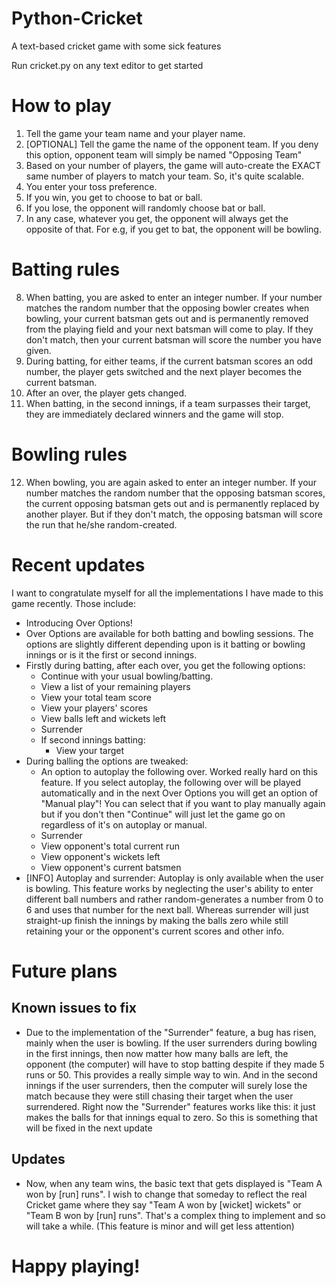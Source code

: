 # Python-Cricket
A text-based cricket game with some sick features 

Run cricket.py on any text editor to get started

# How to play
1) Tell the game your team name and your player name.
2) [OPTIONAL] Tell the game the name of the opponent team. If you deny this option, opponent team will simply be named "Opposing Team"
3) Based on your number of players, the game will auto-create the EXACT same number of players to match your team. So, it's quite scalable.
4) You enter your toss preference.
5) If you win, you get to choose to bat or ball.
6) If you lose, the opponent will randomly choose bat or ball.
7) In any case, whatever you get, the opponent will always get the opposite of that. For e.g, if you get to bat, the opponent will be bowling.

# Batting rules
8) When batting, you are asked to enter an integer number. If your number matches the random number that the opposing bowler creates when bowling, your current batsman gets out and is permanently removed from the playing field and your next batsman will come to play. If they don't match, then your current batsman will score the number you have given.
9) During batting, for either teams, if the current batsman scores an odd number, the player gets switched and the next player becomes the current batsman.
10) After an over, the player gets changed.
11) When batting, in the second innings, if a team surpasses their target, they are immediately declared winners and the game will stop.

# Bowling rules
12) When bowling, you are again asked to enter an integer number. If your number matches the random number that the opposing batsman scores, the current opposing batsman gets out and is permanently replaced by another player. But if they don't match, the opposing batsman will score the run that he/she random-created.

# Recent updates
I want to congratulate myself for all the implementations I have made to this game recently. Those include:
* Introducing Over Options! 
* Over Options are available for both batting and bowling sessions. The options are slightly different depending upon is it batting or bowling
innings or is it the first or second innings.
* Firstly during batting, after each over, you get the following options:
  * Continue with your usual bowling/batting.
  * View a list of your remaining players
  * View your total team score
  * View your players' scores
  * View balls left and wickets left
  * Surrender
  * If second innings batting:
    * View your target
* During balling the options are tweaked:
  * An option to autoplay the following over. Worked really hard on this feature. If you select autoplay, the following over will be played automatically and in the next Over Options you will get an option of "Manual play"! You can select that if you want to play manually again but if you don't then "Continue" will just let the game go on regardless of it's on autoplay or manual.
  * Surrender
  * View opponent's total current run
  * View opponent's wickets left
  * View opponent's current batsmen
* [INFO] Autoplay and surrender: Autoplay is only available when the user is bowling. This feature works by neglecting the user's ability to enter different ball numbers and rather random-generates a number from 0 to 6 and uses that number for the next ball. Whereas surrender will just straight-up finish the innings by making the balls zero while still retaining your or the opponent's current scores and other info.

# Future plans
## Known issues to fix
* Due to the implementation of the "Surrender" feature, a bug has risen, mainly when the user is bowling. If the user surrenders during bowling in the first innings, then now matter how many balls are left, the opponent (the computer) will have to stop batting despite if they made 5 runs or 50. This provides a really simple way to win. And in the second innings if the user surrenders, then the computer will surely lose the match because they were still chasing their target when the user surrendered. Right now the "Surrender" features works like this: it just makes the balls for that innings equal to zero. So this is something that will be fixed in the next update
## Updates
* Now, when any team wins, the basic text that gets displayed is "Team A won by [run] runs". I wish to change that someday to reflect the real Cricket game where they say "Team A won by [wicket] wickets" or "Team B won by [run] runs". That's a complex thing to implement and so will take a while. (This feature is minor and will get less attention)


# Happy playing!
